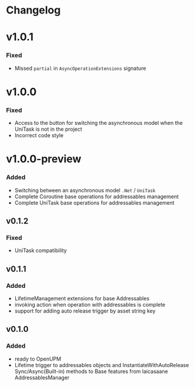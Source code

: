 # Changelog

# v1.0.1

### Fixed

- Missed `partial` in `AsyncOperationExtensions` signature

# v1.0.0

### Fixed

- Access to the button for switching the asynchronous model when the UniTask is not in the project
- Incorrect code style

# v1.0.0-preview

### Added

- Switching between an asynchronous model `.Net` / `UniTask`
- Complete Coroutine base operations for addressables management
- Complete UniTask base operations for addressables management

## v0.1.2

### Fixed

- UniTask compatibility

## v0.1.1

### Added

- LifetimeManagement extensions for base Addressables
- invoking action when operation with addressables is complete
- support for adding auto release trigger by asset string key

## v0.1.0

### Added

- ready to OpenUPM
- Lifetime trigger to addressables objects and InstantiateWithAutoRelease Sync/Async(Built-in) methods to Base features from laicasaane AddressablesManager